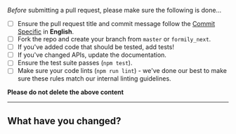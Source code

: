 _Before_ submitting a pull request, please make sure the following is done...

- [ ] Ensure the pull request title and commit message follow the [Commit Specific](https://github.com/alibaba/formily/blob/formily_next/.github/GIT_COMMIT_SPECIFIC.md) in **English**.
- [ ] Fork the repo and create your branch from `master` or `formily_next`.
- [ ] If you've added code that should be tested, add tests!
- [ ] If you've changed APIs, update the documentation.
- [ ] Ensure the test suite passes (`npm test`).
- [ ] Make sure your code lints (`npm run lint`) - we've done our best to make sure these rules match our internal linting guidelines.

**Please do not delete the above content**

---

## What have you changed?
